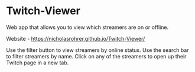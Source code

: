 # Twitch-Viewer
Web app that allows you to view which streamers are on or offline. 

Website - https://nicholasrohrer.github.io/Twitch-Viewer/

Use the filter button to view streamers by online status. Use the search bar to filter streamers by name. Click on any of the streamers to open up their Twitch page in a new tab.
